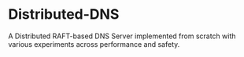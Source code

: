 # Distributed-DNS
A Distributed RAFT-based DNS Server implemented from scratch with various experiments across performance and safety. 

